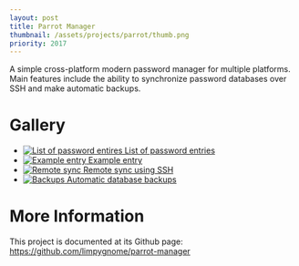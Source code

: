 ```yaml
---
layout: post
title: Parrot Manager
thumbnail: /assets/projects/parrot/thumb.png
priority: 2017
---
```


A simple cross-platform modern password manager for multiple platforms.
Main features include the ability to synchronize password databases over SSH and make automatic backups.

# Gallery
<ul class="gallery">
    <li>
        <a href="/assets/projects/parrot/screenshot-list.png">
            <img src="/assets/projects/parrot/screenshot-list.png" alt="List of password entires" title="List of password entries" />
            List of password entries
        </a>
    </li>
    <li>
        <a href="/assets/projects/parrot/screenshot-entry.png">
            <img src="/assets/projects/parrot/screenshot-entry.png" alt="Example entry" title="Example entry" />
            Example entry
        </a>
    </li>
    <li>
        <a href="/assets/projects/parrot/screenshot-sync.png">
            <img src="/assets/projects/parrot/screenshot-sync.png" alt="Remote sync" title="Remote sync" />
            Remote sync using SSH
        </a>
    </li>
    <li>
        <a href="/assets/projects/parrot/screenshot-backups.png">
            <img src="/assets/projects/parrot/screenshot-backups.png" alt="Backups" title="Backups" />
            Automatic database backups
        </a>
    </li>
</ul>

# More Information
This project is documented at its Github page:
<https://github.com/limpygnome/parrot-manager>
